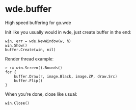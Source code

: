 wde.buffer
==========

High speed buffering for go.wde


Init like you usually would in wde, just create buffer in the end:

    win, err = wde.NewWindow(w, h)
    win.Show()
    buffer.Create(win, nil)


Render thread example:

    r := win.Screen().Bounds()
    for {
        buffer.Draw(r, image.Black, image.ZP, draw.Src)
        buffer.Flip()
    }

When you're done, close like usual:

    win.Close()
